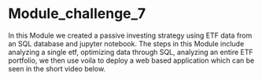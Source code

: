 # Module_challenge_7
In this Module we created a passive investing strategy using ETF data from an SQL database and jupyter notebook.
The steps in this Module include analyzing a single etf, optimizing data through SQL, analyzing an entire ETF portfolio, we then use voila to deploy a web based application which can be seen in the short video below.
